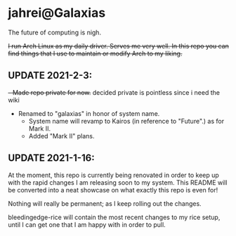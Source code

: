 

# jahrei@Galaxias
The future of computing is nigh.

~~I run Arch Linux as my daily driver. Serves me very well. In this repo you can find things that I use to maintain or modify Arch to my liking.~~

## UPDATE 2021-2-3:
~~- Made repo private for now.~~ decided private is pointless since i need the wiki
- Renamed to "galaxias" in honor of system name.
    - System name will revamp to Kairos (in reference to "Future".) as for Mark II.
    - Added "Mark II" plans.

## UPDATE 2021-1-16:
At the moment, this repo is currently being renovated in order to keep up with the rapid changes I am releasing soon to my system.
This README will be converted into a neat showcase on what exactly this repo is even for!

Nothing will really be permanent; as I keep rolling out the changes.

bleedingedge-rice will contain the most recent changes to my rice setup, until I can get one that I am happy with in order to pull.

